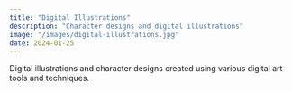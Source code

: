 ```yaml
---
title: "Digital Illustrations"
description: "Character designs and digital illustrations"
image: "/images/digital-illustrations.jpg"
date: 2024-01-25
---
```


Digital illustrations and character designs created using various digital art tools and techniques. 